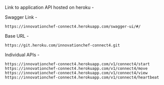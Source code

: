 Link to application API hosted on heroku -

Swagger Link - 
```
https://innovationchef-connect4.herokuapp.com/swagger-ui/#/
```

Base URL - 
```
https://git.heroku.com/innovationchef-connect4.git
```

Individual APIs - 

```
https://innovationchef-connect4.herokuapp.com/v1/connect4/start
https://innovationchef-connect4.herokuapp.com/v1/connect4/move
https://innovationchef-connect4.herokuapp.com/v1/connect4/view
https://innovationchef-connect4.herokuapp.com/v1/connect4/heartbeat
```
